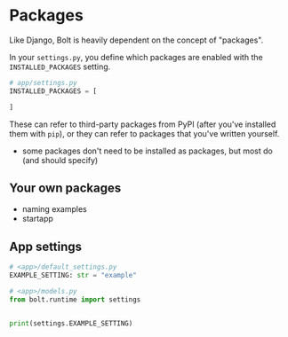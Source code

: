 # Packages

Like Django, Bolt is heavily dependent on the concept of "packages".

In your `settings.py`, you define which packages are enabled with the `INSTALLED_PACKAGES` setting.

```python
# app/settings.py
INSTALLED_PACKAGES = [

]
```

These can refer to third-party packages from PyPI (after you've installed them with `pip`),
or they can refer to packages that you've written yourself.

- some packages don't need to be installed as packages, but most do (and should specify)


## Your own packages

- naming examples
- startapp


## App settings

```python
# <app>/default_settings.py
EXAMPLE_SETTING: str = "example"
```

```python
# <app>/models.py
from bolt.runtime import settings


print(settings.EXAMPLE_SETTING)
```
